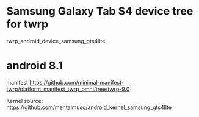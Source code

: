 # Samsung Galaxy Tab S4 device tree for twrp
twrp_android_device_samsung_gts4llte

# android 8.1
manifest
https://github.com/minimal-manifest-twrp/platform_manifest_twrp_omni/tree/twrp-9.0

Kernel source:
https://github.com/mentalmuso/android_kernel_samsung_gts4llte
